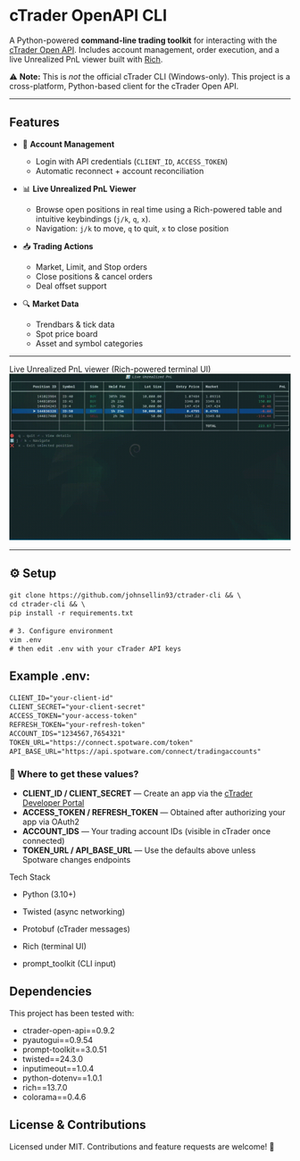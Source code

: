 
# cTrader OpenAPI CLI

A Python-powered **command-line trading toolkit** for interacting with the [cTrader Open API](https://connect.spotware.com/).
Includes account management, order execution, and a live Unrealized PnL viewer built with [Rich](https://github.com/Textualize/rich).

⚠️ **Note:** This is *not* the official cTrader CLI (Windows-only).
This project is a cross-platform, Python-based client for the cTrader Open API.


---

## Features

- 🔑 **Account Management**
  - Login with API credentials (`CLIENT_ID`, `ACCESS_TOKEN`)
  - Automatic reconnect + account reconciliation

- 📊 **Live Unrealized PnL Viewer**
  - Browse open positions in real time using a Rich-powered table and intuitive keybindings (`j/k`, `q`, `x`).
  - Navigation: `j/k` to move, `q` to quit, `x` to close position

- 📥 **Trading Actions**
  - Market, Limit, and Stop orders
  - Close positions & cancel orders
  - Deal offset support

- 🔍 **Market Data**
  - Trendbars & tick data
  - Spot price board
  - Asset and symbol categories

---

Live Unrealized PnL viewer (Rich-powered terminal UI)
![Demo](output.gif)

---


## ⚙️ Setup

```
git clone https://github.com/johnsellin93/ctrader-cli && \
cd ctrader-cli && \
pip install -r requirements.txt

# 3. Configure environment
vim .env
# then edit .env with your cTrader API keys
```

## Example .env:
```
CLIENT_ID="your-client-id"
CLIENT_SECRET="your-client-secret"
ACCESS_TOKEN="your-access-token"
REFRESH_TOKEN="your-refresh-token"
ACCOUNT_IDS="1234567,7654321"
TOKEN_URL="https://connect.spotware.com/token"
API_BASE_URL="https://api.spotware.com/connect/tradingaccounts"
```

### 🔑 Where to get these values?

- **CLIENT_ID / CLIENT_SECRET** — Create an app via the [cTrader Developer Portal](https://connect.spotware.com/apps)
- **ACCESS_TOKEN / REFRESH_TOKEN** — Obtained after authorizing your app via OAuth2
- **ACCOUNT_IDS** — Your trading account IDs (visible in cTrader once connected)
- **TOKEN_URL / API_BASE_URL** — Use the defaults above unless Spotware changes endpoints



Tech Stack

- Python (3.10+)

- Twisted (async networking)

- Protobuf (cTrader messages)

- Rich (terminal UI)

- prompt_toolkit (CLI input)

## Dependencies
This project has been tested with:

- ctrader-open-api==0.9.2
- pyautogui==0.9.54
- prompt-toolkit==3.0.51
- twisted==24.3.0
- inputimeout==1.0.4
- python-dotenv==1.0.1
- rich==13.7.0
- colorama==0.4.6


##  License & Contributions
Licensed under MIT. Contributions and feature requests are welcome! 🚀
